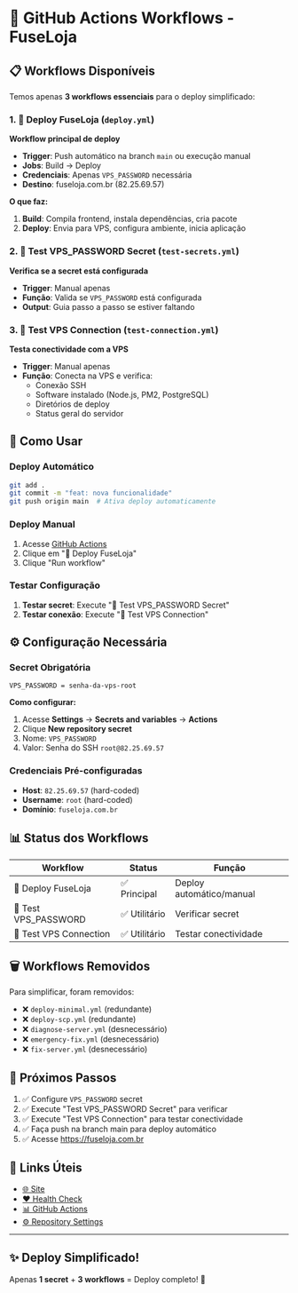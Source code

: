 # 🔄 GitHub Actions Workflows - FuseLoja

## 📋 Workflows Disponíveis

Temos apenas **3 workflows essenciais** para o deploy simplificado:

### 1. 🚀 **Deploy FuseLoja** (`deploy.yml`)
**Workflow principal de deploy**

- **Trigger**: Push automático na branch `main` ou execução manual
- **Jobs**: Build → Deploy
- **Credenciais**: Apenas `VPS_PASSWORD` necessária
- **Destino**: fuseloja.com.br (82.25.69.57)

**O que faz:**
1. **Build**: Compila frontend, instala dependências, cria pacote
2. **Deploy**: Envia para VPS, configura ambiente, inicia aplicação

### 2. 🔐 **Test VPS_PASSWORD Secret** (`test-secrets.yml`)  
**Verifica se a secret está configurada**

- **Trigger**: Manual apenas
- **Função**: Valida se `VPS_PASSWORD` está configurada
- **Output**: Guia passo a passo se estiver faltando

### 3. 🧪 **Test VPS Connection** (`test-connection.yml`)
**Testa conectividade com a VPS**

- **Trigger**: Manual apenas  
- **Função**: Conecta na VPS e verifica:
  - Conexão SSH
  - Software instalado (Node.js, PM2, PostgreSQL)
  - Diretórios de deploy
  - Status geral do servidor

## 🎯 **Como Usar**

### **Deploy Automático**
```bash
git add .
git commit -m "feat: nova funcionalidade"
git push origin main  # Ativa deploy automaticamente
```

### **Deploy Manual**
1. Acesse [GitHub Actions](../../actions)
2. Clique em "🚀 Deploy FuseLoja"
3. Clique "Run workflow"

### **Testar Configuração**
1. **Testar secret**: Execute "🔐 Test VPS_PASSWORD Secret"
2. **Testar conexão**: Execute "🧪 Test VPS Connection"

## ⚙️ **Configuração Necessária**

### **Secret Obrigatória**
```
VPS_PASSWORD = senha-da-vps-root
```

**Como configurar:**
1. Acesse **Settings** → **Secrets and variables** → **Actions**
2. Clique **New repository secret**
3. Nome: `VPS_PASSWORD`
4. Valor: Senha do SSH `root@82.25.69.57`

### **Credenciais Pré-configuradas**
- **Host**: `82.25.69.57` (hard-coded)
- **Username**: `root` (hard-coded)
- **Domínio**: `fuseloja.com.br`

## 📊 **Status dos Workflows**

| Workflow | Status | Função |
|----------|--------|---------|
| 🚀 Deploy FuseLoja | ✅ Principal | Deploy automático/manual |
| 🔐 Test VPS_PASSWORD | ✅ Utilitário | Verificar secret |
| 🧪 Test VPS Connection | ✅ Utilitário | Testar conectividade |

## 🗑️ **Workflows Removidos**

Para simplificar, foram removidos:
- ❌ `deploy-minimal.yml` (redundante)
- ❌ `deploy-scp.yml` (redundante)  
- ❌ `diagnose-server.yml` (desnecessário)
- ❌ `emergency-fix.yml` (desnecessário)
- ❌ `fix-server.yml` (desnecessário)

## 🚀 **Próximos Passos**

1. ✅ Configure `VPS_PASSWORD` secret
2. ✅ Execute "Test VPS_PASSWORD Secret" para verificar
3. ✅ Execute "Test VPS Connection" para testar conectividade  
4. ✅ Faça push na branch main para deploy automático
5. ✅ Acesse https://fuseloja.com.br

## 🔗 **Links Úteis**

- [🌐 Site](https://fuseloja.com.br)
- [❤️ Health Check](http://82.25.69.57:3000/health)
- [📊 GitHub Actions](../../actions)
- [⚙️ Repository Settings](../../settings)

---

## ✨ **Deploy Simplificado!**

Apenas **1 secret** + **3 workflows** = Deploy completo! 🚀 